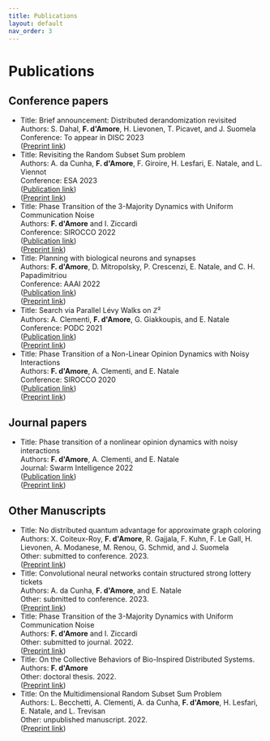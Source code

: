 ```yaml
---
title: Publications
layout: default
nav_order: 3
---
```


# Publications

## Conference papers


- Title: Brief announcement: Distributed derandomization revisited  
Authors: S. Dahal, **F. d'Amore**, H. Lievonen, T. Picavet, and J. Suomela  
Conference: To appear in DISC 2023  
([Preprint link](https://arxiv.org/abs/2305.07351))
- Title: Revisiting the Random Subset Sum problem  
Authors: A. da Cunha, **F. d'Amore**, F. Giroire, H. Lesfari, E. Natale, and L. Viennot  
Conference: ESA 2023  
([Publication link](https://drops.dagstuhl.de/opus/volltexte/2023/18690/))  
([Preprint link](https://arxiv.org/abs/2204.13929))
- Title: Phase Transition of the 3-Majority Dynamics with Uniform Communication Noise  
Authors: **F. d'Amore** and I. Ziccardi  
Conference: SIROCCO 2022  
([Publication link](https://link.springer.com/chapter/10.1007/978-3-031-09993-9_6))  
([Preprint link](https://arxiv.org/abs/2112.03543))
- Title: Planning with biological neurons and synapses  
Authors: **F. d'Amore**, D. Mitropolsky, P. Crescenzi, E. Natale, and C. H. Papadimitriou  
Conference: AAAI 2022  
([Publication link](https://ojs.aaai.org/index.php/AAAI/article/view/19875))  
([Preprint link](https://arxiv.org/abs/2112.08186))
- Title: Search via Parallel Lévy Walks on &#8484;&#x00B2;  
Authors: A. Clementi, **F. d'Amore**, G. Giakkoupis, and E. Natale  
Conference: PODC 2021  
([Publication link](https://dl.acm.org/doi/10.1145/3465084.3467921))  
([Preprint link](https://arxiv.org/abs/2004.01562))
- Title: Phase Transition of a Non-Linear Opinion Dynamics with Noisy Interactions  
Authors: **F. d'Amore**, A. Clementi, and E. Natale  
Conference: SIROCCO 2020  
([Publication link](https://link.springer.com/chapter/10.1007/978-3-030-54921-3_15))  
([Preprint link](https://arxiv.org/abs/2005.07423))



## Journal papers


- Title: Phase transition of a nonlinear opinion dynamics with noisy interactions  
Authors: **F. d'Amore**, A. Clementi, and E. Natale  
Journal: Swarm Intelligence 2022  
([Publication link](https://link.springer.com/article/10.1007/s11721-022-00217-w))  
([Preprint link](https://arxiv.org/abs/2005.07423))



## Other Manuscripts 


- Title: No distributed quantum advantage for approximate graph coloring  
Authors: X. Coiteux-Roy, **F. d'Amore**, R. Gajjala, F. Kuhn, F. Le Gall, H. Lievonen, A. Modanese, M. Renou, G. Schmid, and J. Suomela  
Other: submitted to conference. 2023.  
([Preprint link](https://arxiv.org/abs/2307.09444))
- Title: Convolutional neural networks contain structured strong lottery tickets  
Authors: A. da Cunha, **F. d'Amore**, and E. Natale  
Other: submitted to conference. 2023.  
([Preprint link](https://hal.science/hal-04143024))
- Title: Phase Transition of the 3-Majority Dynamics with Uniform Communication Noise  
Authors: **F. d'Amore** and I. Ziccardi  
Other: submitted to journal. 2022.  
([Preprint link](https://arxiv.org/abs/2112.03543))
- Title: On the Collective Behaviors of Bio-Inspired Distributed Systems.  
Authors: **F. d'Amore**  
Other: doctoral thesis. 2022.  
([Preprint link](https://cnrs.hal.science/tel-03906167/))
- Title: On the Multidimensional Random Subset Sum Problem  
Authors: L. Becchetti, A. Clementi, A. da Cunha, **F. d'Amore**, H. Lesfari, E. Natale, and L. Trevisan  
Other: unpublished manuscript. 2022.  
([Preprint link](https://arxiv.org/abs/2207.13944))

